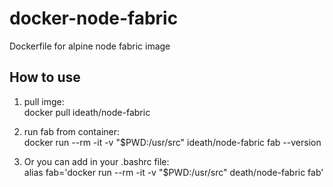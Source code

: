 # docker-node-fabric
Dockerfile for alpine node fabric image

## How to use
1. pull imge:  
docker pull ideath/node-fabric
2. run fab from container:  
docker run --rm -it -v "$PWD:/usr/src" ideath/node-fabric fab --version

3. Or you can add in your .bashrc file:  
alias fab='docker run --rm -it -v "$PWD:/usr/src" death/node-fabric fab'
